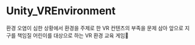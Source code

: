 # Unity_VREnvironment
환경 오염이 심한 상황에서 환경을 주제로 한 VR 컨텐츠의 부족을 문제 삼아 앞으로 지구를 책임질 어린이를 대상으로 하는 VR 환경 교육 게임🌳
